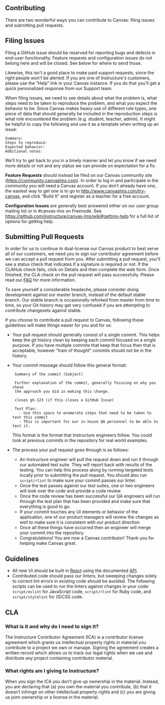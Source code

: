 Contributing
-----------

There are two wonderful ways you can contribute to Canvas: filing issues and
submitting pull requests.

## Filing Issues

Filing a GitHub issue should be reserved for reporting bugs and defects in end-user functionality.
Feature requests and configuration issues do not belong here and will be closed.
See below for where to send those.

Likewise, this isn't a good place to make paid support requests, since the right people won't be alerted.
If you are one of Instructure's customers, please use the “Help” link in your Canvas instance.
If you do that you'll get a quick personalized response from our Support team.

When filing issues, we need to see details about what the problem is, what steps need to
be taken to reproduce the problem, and what you expect the behavior to be.
Since Canvas makes heavy use of different role types, one piece of data that should generally be included
in the reproduction steps is what role encountered the problem (e.g. student, teacher, admin).
It might be helpful to copy the following and use it as a template when writing up an issue:

```
Summary:
Steps to reproduce:
Expected behavior:
Additional notes:
```

We’ll try to get back to you in a timely manner and let you know if we need more details or not
and any status we can provide on expectation for a fix.

**Feature Requests** should instead be filed on our Canvas community site (https://community.canvaslms.com).
In order to log in and participate in the community you will need a Canvas account.  If you don’t already have one,
the easiest way to get one is to go to http://www.canvaslms.com/try-canvas, and click “Build It” and register as a teacher for a free account.

**Configuration Issues** are generally best answered either on our user group mailing list or
in #canvas-lms on Freenode.  See https://github.com/instructure/canvas-lms/wiki#getting-help
for a full list of options for getting help.

## Submitting Pull Requests

In order for us to continue to dual-license our Canvas product to best serve
all of our customers, we need you to sign our contributor agreement before we
can accept a pull request from you. After submitting a pull request, you'll see
a status check that indicates if a signature is required or not. If the CLAHub
check fails, click on Details and then complete the web form. Once finished,
the CLA check on the pull request will pass successfully. Please read our
[FAQ](https://github.com/instructure/canvas-lms/wiki/FAQ) for more information.

To save yourself a considerable headache, please consider doing development against
our master branch, instead of the default stable branch. Our stable branch is
occasionally reforked from master from time to time, so your Git history may get
very confused if you are attempting to contribute changesets against stable.

If you choose to contribute a pull request to Canvas, following these guidelines will make things easier
for you and for us:

 - Your pull request should generally consist of a single commit.  This helps keep the git history clean
   by keeping each commit focused on a single purpose.  If you have multiple commits that keep that focus
   then that is acceptable, however "train of thought" commits should not be in the history.
 - Your commit message should follow this general format:

   ```
    Summary of the commit (Subject)

    Further explanation of the commit, generally focusing on why you chose
    the approach you did in making this change.

    closes gh-123 (if this closes a GitHub Issue)

    Test Plan:
      - Use this space to enumerate steps that need to be taken to test this commit
      - This is important for our in house QA personnel to be able to test it.
   ```

   This format is the format that Instructure engineers follow.  You could look at previous commits in the
   repository for real world examples.
 - The process your pull request goes through is as follows:
    - An Instructure engineer will pull the request down and run it through our automated test suite.
      They will report back with results of the testing.  You can help this process along by running targeted
      tests locally prior to submitting the pull request.  You should also run `script/rlint` to make sure
      your commit passes our linter.
    - Once the test passes against our test suites, one or two engineers will look over the code and provide
      a code review.
    - Once the code review has been successful our QA engineers will run through the test plan that has
      been provided and make sure that everything is good to go.
    - If your commit touches any UI elements or behavior of the application, one of our product managers
      will review the changes as well to make sure it is consistent with our product direction
    - Once all these things have occurred then an engineer will merge your commit into the repository.
    - Congratulations! You are now a Canvas contributor!  Thank you for helping make Canvas great.

Guidelines
----------

- All new UI should be built in [React](https://github.com/instructure/canvas-lms/tree/stable/ui) using the documented [API](https://canvas.instructure.com/doc/api/).
- Contributed code should pass our linters, but sweeping changes solely to correct lint errors in existing code should be avoided. The following scripts can be used to run the linters against changes in your code: `script/eslint` for JavaScript code, `script/rlint` for Ruby code, and `script/stylelint` for (S)CSS code.

## CLA

### What is it and why do I need to sign it?

The Instructure Contributor Agreement (ICA) is a contributor license agreement which grants us intellectual property rights in material you contribute to a project we own or manage.  Signing the agreement creates a written record which allows us to track our legal rights when we use and distribute any project containing contributor material.  

### What rights am I giving to Instructure? 

When you sign the ICA you don’t give up ownership in the material. Instead, you are declaring that (a) you own the material you contribute, (b) that it doesn’t infringe on other intellectual property rights and (c) you are giving us joint-ownership or a license in the material.
